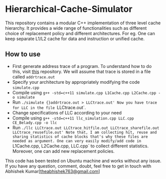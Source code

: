 Hierarchical-Cache-Simulator
=========================
This repository contains a modular C++ implementation of three level cache hierarchy. It provides a wide range of functionalities such as different choice of replacement policy and different architectures. For eg. One can keep separate L1/L2 cache for data and instruction or unified cache.

How to use
-------------
+ First generate address trace of a program. To understand how to do this, visit [this](https://github.com/mkbera/multilevel-cache-sim) repository. We will assume that trace is stored in a file called `addrtrace.out`
+ Specify your architecture by appropriately modifying the code `simulate.cpp`
+ Compile using `g++ -std=c++11 simulate.cpp L1Cache.cpp L2Cache.cpp -o simulate`
+ Run `./simulate {}addrtrace.out > LLCtrace.out'
Now you have trace for LLC in the file `LLCtrace.out`.
+ Change specifications of LLC according to your need
+ Compile using `g++ -std=c++11 llc_simulation.cpp LLC.cpp CE_Belady.cpp -o llc`
+ Run `./llc LLCtrace.out LLCtrace_hitfile.out LLCtrace_sharefile.out LLCtrace_reusefile.out'
Note that, I am collecting hit, reuse and sharing statistics of cache blocks that's why these files are needed as argument. One can very easily modify/add code in `L1Cache.cpp, L2Cache.cpp, LLC.cpp` to collect different statistics. Moreover, one can add new replacement policies.

This code has been tested on Ubuntu machine and works without any issue. If you have any question, comment, doubt, feel free to get in touch with Abhishek Kumar[theabhishek763@gmail.com]
